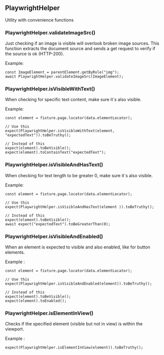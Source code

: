 ## PlaywrightHelper
Utility with convenience functions
### PlaywrightHelper.validateImageSrc()
Just checking if an image is visible will overlook broken image sources. 
This function extracts the document source and sends a get request to verify if the source is ok (HTTP-200).

Example:
```
const ImageElement = parentElement.getByRole("img");
await PlaywrightHelper.validateImageSrc(ImageElement);
```

### PlaywrightHelper.isVisibleWithText()
When checking for specific text content, make sure it´s also visible.

Example:
```
const element = fixture.page.locator(data.elementLocator);

// Use this
expect(PlaywrightHelper.isVisibleWithText(element, "expectedText")).toBeTruthy();

// Instead of this
expect(element).toBeVisible();
expect(element).toContainText("expectedText");
```

### PlaywrightHelper.isVisibleAndHasText()
When checking for text length to be greater 0, make sure it´s also visible.

Example:
```
const element = fixture.page.locator(data.elementLocator);

// Use this
expect(PlaywrightHelper.isVisibleAndHasText(element )).toBeTruthy();

// Instead of this
expect(element).toBeVisible();
await expect("expectedText").toBeGreaterThan(0);
```

### PlaywrightHelper.isVisibleAndEnabled()
When an element is expected to visible and also enabled, like for button elements.

Example :
```
const element = fixture.page.locator(data.elementLocator);

// Use this
expect(PlaywrightHelper.isVisibleAndEnabled(element)).toBeTruthy();

// Instead of this
expect(element).toBeVisible();
expect(element).toEnabled();
```

### PlaywrightHelper.isElementInView()
Checks if the specified element (visible but not in view) is within the viewport.

Example :
```
expect(PlaywrightHelper.isElementInView(element)).toBeTruthy();

```
